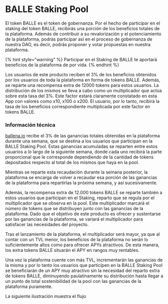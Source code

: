 # BALLE Staking Pool

El token BALLE es el token de gobernanza. Por el hecho de participar en el staking del token BALLE, recibirás una porción de los beneficios totales de la plataforma. Además de contribuir a su revalorización y el potenciamiento de la plataforma, podrás participar así en el proceso de gobernanza de nuestra DAO, es decir, podrás proponer y votar propuestas en nuestra plataforma.

{% hint style="warning" %}
Participar en el Staking de BALLE te aportará beneficios de la plataforma de por vida.
{% endhint %}

Los usuarios de este producto reciben el 3% de los beneficios obtenidos por los usuarios de toda la plataforma en forma de tokens BALLE. Además, se reparte una recompensa extra de 12000 tokens para estos usuarios. La distribución de los mismos se lleva a cabo como un multiplicador que actúa sobre esta tasa del 3%. Este factor estará claramente constatado en esta App con valores como x10, x100 o x200. El usuario, por lo tanto, recibirá la tasa de los beneficios correspondiente multiplicada por este factor en tokens BALLE.



### Información técnica

[ballena.io](https://ballena.io/) recibe el 3% de las ganancias totales obtenidas en la plataforma durante una semana, que se destina a los usuarios que participan en la BALLE Staking Pool. Estas ganancias acumuladas se reparten entre estos usuarios a lo largo de la siguiente semana, donde cada uno recibirá la parte proporcional que le corresponde dependiendo de la cantidad de tokens depositados respecto al total de los mismos que haya en la pool.

Mientras se reparte esta recaudación durante la semana posterior, la plataforma se encarga de volver a  recaudar esa porción de las ganancias de la plataforma para repartirlas la próxima semana, y así sucesivamente. 

Además, la recompensa extra de 12.000 tokens BALLE se reparte también a estos usuarios que participan en el Staking, reparto que se regula por el multiplicador que se observa en la pool. Este multiplicador marcará el número de tokens que se distribuyen junto con las ganancias de la plataforma. Dado que el objetivo de este producto es ofrecer y sustentarse por las ganancias de la plataforma, se variará el multiplicador para satisfacer las necesidades del proyecto. 

Tras el lanzamiento de la plataforma, el multiplicador será mayor, ya que al contar con un TVL menor, los beneficios de la plataforma no serán lo suficientemente altos como para ofrecer APYs atractivos. De esta manera, los extra tokens BALLE situarán el APY en rangos muy rentables.

Una vez la plataforma cuente con más TVL, incrementarán las ganancias de la misma y por lo tanto los usuarios que participen en la BALLE Staking Pool se beneficiarán de un APY muy atractivo sin la necesidad del reparto extra de tokens BALLE, diminuyendo paulatinamente su distribución hasta llegar a un punto de total sostenibilidad de la pool con las ganancias de la plataforma puramente.

La siguiente ilustración muestra el flujo

 



